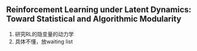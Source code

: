 ## Reinforcement Learning under Latent Dynamics: Toward Statistical and Algorithmic Modularity
1. 研究RL的隐变量的动力学
2. 具体不懂，放waiting list